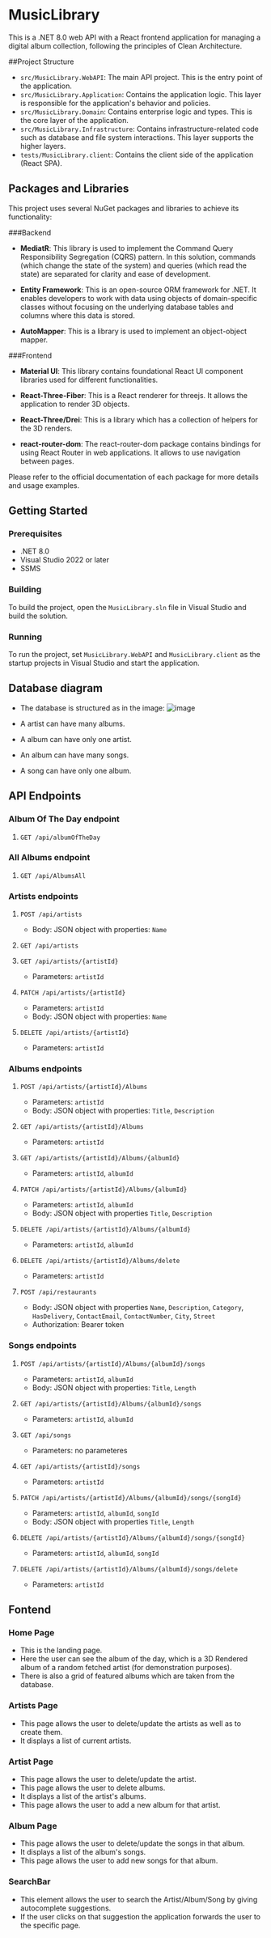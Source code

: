 # MusicLibrary

This is a .NET 8.0 web API with a React frontend application for managing a digital album collection, following the principles of Clean Architecture.

##Project Structure

- `src/MusicLibrary.WebAPI`: The main API project. This is the entry point of the application.
- `src/MusicLibrary.Application`: Contains the application logic. This layer is responsible for the application's behavior and policies.
- `src/MusicLibrary.Domain`: Contains enterprise logic and types. This is the core layer of the application.
- `src/MusicLibrary.Infrastructure`: Contains infrastructure-related code such as database and file system interactions. This layer supports the higher layers.
- `tests/MusicLibrary.client`: Contains the client side of the application (React SPA).

## Packages and Libraries

This project uses several NuGet packages and libraries to achieve its functionality:

###Backend

- **MediatR**: This library is used to implement the Command Query Responsibility Segregation (CQRS) pattern. In this solution, commands (which change the state of the system) and queries (which read the state) are separated for clarity and ease of development.

- **Entity Framework**: This is an open-source ORM framework for .NET. It enables developers to work with data using objects of domain-specific classes without focusing on the underlying database tables and columns where this data is stored.

- **AutoMapper**: This is a library is used to implement an object-object mapper.

###Frontend

- **Material UI**: This library contains foundational React UI component libraries used for different functionalities.

- **React-Three-Fiber**: This is a React renderer for threejs. It allows the application to render 3D objects.

- **React-Three/Drei**: This is a library which has a collection of helpers for the 3D renders.
  
- **react-router-dom**: The react-router-dom package contains bindings for using React Router in web applications. It allows to use navigation between pages. 

Please refer to the official documentation of each package for more details and usage examples.

## Getting Started

### Prerequisites

- .NET 8.0
- Visual Studio 2022 or later
- SSMS

### Building

To build the project, open the `MusicLibrary.sln` file in Visual Studio and build the solution.

### Running

To run the project, set `MusicLibrary.WebAPI` and `MusicLibrary.client` as the startup projects in Visual Studio and start the application.
## Database diagram
   - The database is structured as in the image:
![image](https://github.com/user-attachments/assets/dd1880a7-6ceb-4c2f-b94e-b7e622e0de3c)

   - A artist can have many albums.
   - A album can have only one artist.
   - An album can have many songs.
   - A song can have only one album.
     
## API Endpoints

### Album Of The Day endpoint

1. `GET /api/albumOfTheDay`

### All Albums endpoint

1. `GET /api/AlbumsAll`
 
### Artists endpoints

1. `POST /api/artists`
   - Body: JSON object with properties: `Name`

2. `GET /api/artists`

3. `GET /api/artists/{artistId}`
   - Parameters: `artistId`

4. `PATCH /api/artists/{artistId}`
   - Parameters: `artistId`
   - Body: JSON object with properties: `Name`
     
5. `DELETE /api/artists/{artistId}`
   - Parameters: `artistId`
 
   
### Albums endpoints

1. `POST /api/artists/{artistId}/Albums`
   - Parameters: `artistId`
   - Body: JSON object with properties: `Title`, `Description`
     
2. `GET /api/artists/{artistId}/Albums`
   - Parameters: `artistId`

3. `GET /api/artists/{artistId}/Albums/{albumId}`
   - Parameters: `artistId`, `albumId`

4. `PATCH /api/artists/{artistId}/Albums/{albumId}`
   - Parameters: `artistId`, `albumId`
   - Body: JSON object with properties `Title`, `Description`

5. `DELETE /api/artists/{artistId}/Albums/{albumId}`
   - Parameters: `artistId`, `albumId`
     
6. `DELETE /api/artists/{artistId}/Albums/delete`
   - Parameters: `artistId`

7. `POST /api/restaurants`
   - Body: JSON object with properties `Name`, `Description`, `Category`, `HasDelivery`, `ContactEmail`, `ContactNumber`, `City`, `Street`
   - Authorization: Bearer token

### Songs endpoints

1. `POST /api/artists/{artistId}/Albums/{albumId}/songs`
   - Parameters: `artistId`, `albumId`
   - Body: JSON object with properties: `Title`, `Length`
     
2. `GET /api/artists/{artistId}/Albums/{albumId}/songs`
   - Parameters: `artistId`, `albumId`

3. `GET /api/songs`
   - Parameters: no parameteres

4. `GET /api/artists/{artistId}/songs`
   - Parameters: `artistId`

4. `PATCH /api/artists/{artistId}/Albums/{albumId}/songs/{songId}`
   - Parameters: `artistId`, `albumId`, `songId`
   - Body: JSON object with properties `Title`, `Length`

5. `DELETE /api/artists/{artistId}/Albums/{albumId}/songs/{songId}`
   - Parameters: `artistId`, `albumId`, `songId`
     
6. `DELETE /api/artists/{artistId}/Albums/{albumId}/songs/delete`
   - Parameters: `artistId`


## Fontend

### Home Page

  - This is the landing page.
  - Here the user can see the album of the day, which is a 3D Rendered album of a random fetched artist (for demonstration purposes).
  - There is also a grid of featured albums which are taken from the database.

### Artists Page

  - This page allows the user to delete/update the artists as well as to create them.
  - It displays a list of current artists.

### Artist Page

  - This page allows the user to delete/update the artist.
  - This page allows the user to delete albums.
  - It displays a list of the artist's albums.
  - This page allows the user to add a new album for that artist.

### Album Page

  - This page allows the user to delete/update the songs in that album.
  - It displays a list of the album's songs.
  - This page allows the user to add new songs for that album.

### SearchBar

  - This element allows the user to search the Artist/Album/Song by giving autocomplete suggestions.
  - If the user clicks on that suggestion the application forwards the user to the specific page.
